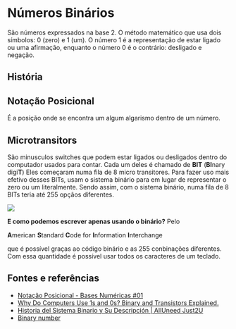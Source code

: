 # Números Binários

São números expressados na base 2. O método matemático que usa dois símbolos: 0 (zero) e 1 (um).
O número 1 é a representação de estar ligado ou uma afirmação, enquanto o número 0 é o contrário: desligado e negação.

## História

## Notação Posicional

É a posição onde se encontra um algum algarismo dentro de um número.


## Microtransitors

São minusculos switches que podem estar ligados ou desligados dentro do computador usados para contar. Cada um deles é chamado de **BIT** (**BI**nary digi**T**)
Eles começaram numa fila de 8 micro transitores. Para fazer uso mais efetivo desses BITs, usam o sistema binário para em lugar de representar o zero ou um literalmente. Sendo assim, com o sistema binário, numa fila de 8 BITs teria até 255 opçãos diferentes.

<img src="https://media.discordapp.net/attachments/901608374456696842/901625266315624458/unknown.png?width=835&height=468">

**E como podemos escrever apenas usando o binário?**
Pelo

**A**merican
**S**tandard
**C**ode for
**I**nformation
**I**nterchange

que é possível graças ao código binário e as 255 conbinações diferentes. Com essa quantidade é possível usar todos os caracteres de um teclado.

## Fontes e referências

* [Notação Posicional - Bases Numéricas #01](https://www.youtube.com/watch?v=J5q7s7l2EuI&ab_channel=CursoemV%C3%ADdeo)
* [Why Do Computers Use 1s and 0s? Binary and Transistors Explained.](https://www.youtube.com/watch?v=Xpk67YzOn5w&ab_channel=BasicsExplained%2CH3Vtux)
* [Historia del Sistema Binario y Su Descripción | AllUneed Just2U](https://www.youtube.com/watch?v=1asblgll0rQ&ab_channel=AllUneedJust2U)
* [Binary number](https://en.wikipedia.org/wiki/Binary_number#Other_cultures)